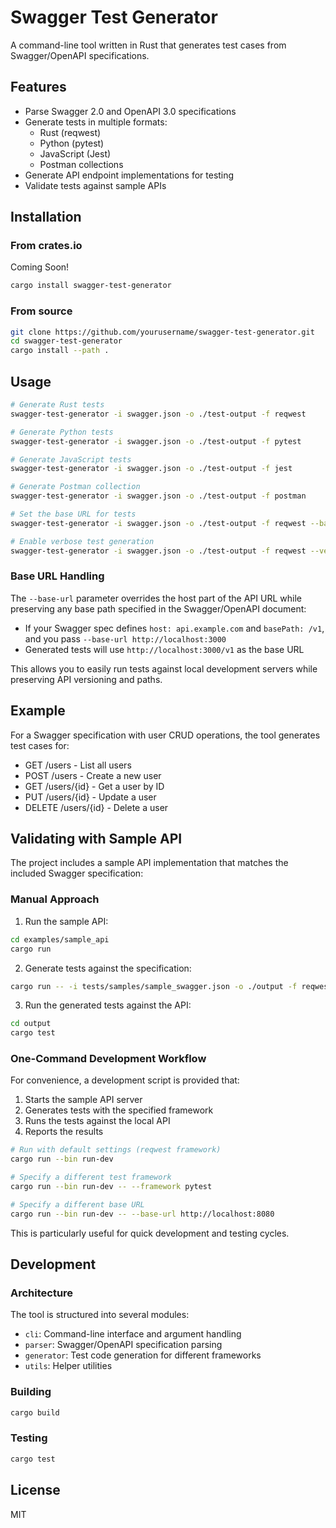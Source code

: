 # Swagger Test Generator

A command-line tool written in Rust that generates test cases from Swagger/OpenAPI specifications.

## Features

- Parse Swagger 2.0 and OpenAPI 3.0 specifications
- Generate tests in multiple formats:
  - Rust (reqwest)
  - Python (pytest)
  - JavaScript (Jest)
  - Postman collections
- Generate API endpoint implementations for testing
- Validate tests against sample APIs

## Installation

### From crates.io

Coming Soon!

```bash
cargo install swagger-test-generator
```

### From source

```bash
git clone https://github.com/yourusername/swagger-test-generator.git
cd swagger-test-generator
cargo install --path .
```

## Usage

```bash
# Generate Rust tests
swagger-test-generator -i swagger.json -o ./test-output -f reqwest

# Generate Python tests
swagger-test-generator -i swagger.json -o ./test-output -f pytest

# Generate JavaScript tests
swagger-test-generator -i swagger.json -o ./test-output -f jest

# Generate Postman collection
swagger-test-generator -i swagger.json -o ./test-output -f postman

# Set the base URL for tests
swagger-test-generator -i swagger.json -o ./test-output -f reqwest --base-url https://api.example.com

# Enable verbose test generation
swagger-test-generator -i swagger.json -o ./test-output -f reqwest --verbose
```

### Base URL Handling

The `--base-url` parameter overrides the host part of the API URL while preserving any base path specified in the Swagger/OpenAPI document:

- If your Swagger spec defines `host: api.example.com` and `basePath: /v1`, and you pass `--base-url http://localhost:3000`
- Generated tests will use `http://localhost:3000/v1` as the base URL

This allows you to easily run tests against local development servers while preserving API versioning and paths.

## Example

For a Swagger specification with user CRUD operations, the tool generates test cases for:

- GET /users - List all users
- POST /users - Create a new user
- GET /users/{id} - Get a user by ID
- PUT /users/{id} - Update a user
- DELETE /users/{id} - Delete a user

## Validating with Sample API

The project includes a sample API implementation that matches the included Swagger specification:

### Manual Approach

1. Run the sample API:

```bash
cd examples/sample_api
cargo run
```

2. Generate tests against the specification:

```bash
cargo run -- -i tests/samples/sample_swagger.json -o ./output -f reqwest --base-url http://localhost:3000
```

3. Run the generated tests against the API:

```bash
cd output
cargo test
```

### One-Command Development Workflow

For convenience, a development script is provided that:
1. Starts the sample API server
2. Generates tests with the specified framework
3. Runs the tests against the local API
4. Reports the results

```bash
# Run with default settings (reqwest framework)
cargo run --bin run-dev

# Specify a different test framework
cargo run --bin run-dev -- --framework pytest

# Specify a different base URL
cargo run --bin run-dev -- --base-url http://localhost:8080
```

This is particularly useful for quick development and testing cycles.

## Development

### Architecture

The tool is structured into several modules:

- `cli`: Command-line interface and argument handling
- `parser`: Swagger/OpenAPI specification parsing
- `generator`: Test code generation for different frameworks
- `utils`: Helper utilities

### Building

```bash
cargo build
```

### Testing

```bash
cargo test
```

## License

MIT